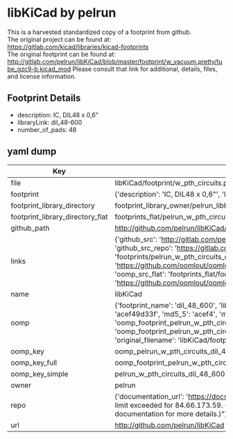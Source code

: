 # libKiCad by pelrun  
This is a harvested standardized copy of a footprint from github.  
The original project can be found at:  
https://gitlab.com/kicad/libraries/kicad-footprints  
The original footprint can be found at:
http://gitlab.com/pelrun/libKiCad/blob/master/footprint/w_vacuum.pretty/tube_gzc9-b.kicad_mod
Please consult that link for additional, details, files, and license information.  
## Footprint Details
* description: IC, DIL48 x 0,6"  
* libraryLink: dil_48-600  
* number_of_pads: 48  
## yaml dump  
| Key | Value |  
| --- | --- |  
| file | libKiCad/footprint/w_pth_circuits.pretty/dil_48-600.kicad_mod |  
| footprint | {'description': 'IC, DIL48 x 0,6"', 'libraryLink': 'dil_48-600', 'number_of_pads': 48} |  
| footprint_library_directory | footprint_library_owner/pelrun_libKiCad |  
| footprint_library_directory_flat | footprints_flat/pelrun_w_pth_circuits_dil_48_600/working |  
| github_path | http://github.com/pelrun/libKiCad/blob/master/footprint/w_pth_circuits.pretty/dil_48-600.kicad_mod |  
| links | {'github_src': 'http://gitlab.com/pelrun/libKiCad/blob/master/footprint/w_vacuum.pretty/tube_gzc9-b.kicad_mod', 'github_src_repo': 'https://gitlab.com/kicad/libraries/kicad-footprints', 'oomp_bot': 'footprints/pelrun_w_pth_circuits_dil_48_600/working', 'oomp_bot_github': 'https://github.com/oomlout/oomlout_oomp_footprint_bot/tree/main/footprints/pelrun_w_pth_circuits_dil_48_600/working', 'oomp_src_flat': 'footprints_flat/footprints_flat/pelrun_w_pth_circuits_dil_48_600/working', 'oomp_src_flat_github': 'https://github.com/oomlout/oomlout_oomp_footprint_src/tree/main/footprints_flat/pelrun_w_pth_circuits_dil_48_600/working'} |  
| name | libKiCad |  
| oomp | {'footprint_name': 'dil_48_600', 'library_name': 'w_pth_circuits', 'md5': 'acef49d33f7f94daa15fc3d829790a80', 'md5_10': 'acef49d33f', 'md5_5': 'acef4', 'md5_6': 'acef49', 'oomp_key': 'oomp_pelrun_w_pth_circuits_dil_48_600', 'oomp_key_extra': 'oomp_footprint_pelrun_w_pth_circuits_dil_48_600', 'oomp_key_full': 'oomp_footprint_pelrun_w_pth_circuits_dil_48_600_acef49', 'oomp_key_simple': 'pelrun_w_pth_circuits_dil_48_600', 'original_filename': 'libKiCad/footprint/w_pth_circuits.pretty/dil_48-600.kicad_mod', 'owner_name': 'pelrun'} |  
| oomp_key | oomp_pelrun_w_pth_circuits_dil_48_600 |  
| oomp_key_full | oomp_footprint_pelrun_w_pth_circuits_dil_48_600 |  
| oomp_key_simple | pelrun_w_pth_circuits_dil_48_600 |  
| owner | pelrun |  
| repo | {'documentation_url': 'https://docs.github.com/rest/overview/resources-in-the-rest-api#rate-limiting', 'message': "API rate limit exceeded for 84.66.173.59. (But here's the good news: Authenticated requests get a higher rate limit. Check out the documentation for more details.)"} |  
| url | http://github.com/pelrun/libKiCad |  

